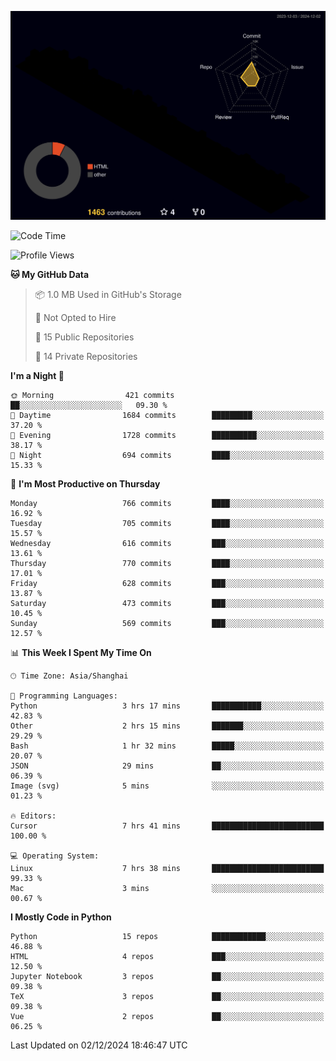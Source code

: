 <!--![](https://raw.githubusercontent.com/BorisYang326/BorisYang326/output/github-contribution-grid-snake-dark.svg) -->
![](./profile-3d-contrib/profile-night-rainbow.svg)
<!--START_SECTION:waka-->
![Code Time](http://img.shields.io/badge/Code%20Time-658%20hrs%2048%20mins-blue)

![Profile Views](http://img.shields.io/badge/Profile%20Views-0-blue)

**🐱 My GitHub Data** 

> 📦 1.0 MB Used in GitHub's Storage 
 > 
> 🚫 Not Opted to Hire
 > 
> 📜 15 Public Repositories 
 > 
> 🔑 14 Private Repositories 
 > 
**I'm a Night 🦉** 

```text
🌞 Morning                421 commits         ██░░░░░░░░░░░░░░░░░░░░░░░   09.30 % 
🌆 Daytime                1684 commits        █████████░░░░░░░░░░░░░░░░   37.20 % 
🌃 Evening                1728 commits        ██████████░░░░░░░░░░░░░░░   38.17 % 
🌙 Night                  694 commits         ████░░░░░░░░░░░░░░░░░░░░░   15.33 % 
```
📅 **I'm Most Productive on Thursday** 

```text
Monday                   766 commits         ████░░░░░░░░░░░░░░░░░░░░░   16.92 % 
Tuesday                  705 commits         ████░░░░░░░░░░░░░░░░░░░░░   15.57 % 
Wednesday                616 commits         ███░░░░░░░░░░░░░░░░░░░░░░   13.61 % 
Thursday                 770 commits         ████░░░░░░░░░░░░░░░░░░░░░   17.01 % 
Friday                   628 commits         ███░░░░░░░░░░░░░░░░░░░░░░   13.87 % 
Saturday                 473 commits         ███░░░░░░░░░░░░░░░░░░░░░░   10.45 % 
Sunday                   569 commits         ███░░░░░░░░░░░░░░░░░░░░░░   12.57 % 
```


📊 **This Week I Spent My Time On** 

```text
🕑︎ Time Zone: Asia/Shanghai

💬 Programming Languages: 
Python                   3 hrs 17 mins       ███████████░░░░░░░░░░░░░░   42.83 % 
Other                    2 hrs 15 mins       ███████░░░░░░░░░░░░░░░░░░   29.29 % 
Bash                     1 hr 32 mins        █████░░░░░░░░░░░░░░░░░░░░   20.07 % 
JSON                     29 mins             ██░░░░░░░░░░░░░░░░░░░░░░░   06.39 % 
Image (svg)              5 mins              ░░░░░░░░░░░░░░░░░░░░░░░░░   01.23 % 

🔥 Editors: 
Cursor                   7 hrs 41 mins       █████████████████████████   100.00 % 

💻 Operating System: 
Linux                    7 hrs 38 mins       █████████████████████████   99.33 % 
Mac                      3 mins              ░░░░░░░░░░░░░░░░░░░░░░░░░   00.67 % 
```

**I Mostly Code in Python** 

```text
Python                   15 repos            ████████████░░░░░░░░░░░░░   46.88 % 
HTML                     4 repos             ███░░░░░░░░░░░░░░░░░░░░░░   12.50 % 
Jupyter Notebook         3 repos             ██░░░░░░░░░░░░░░░░░░░░░░░   09.38 % 
TeX                      3 repos             ██░░░░░░░░░░░░░░░░░░░░░░░   09.38 % 
Vue                      2 repos             ██░░░░░░░░░░░░░░░░░░░░░░░   06.25 % 
```




 Last Updated on 02/12/2024 18:46:47 UTC
<!--END_SECTION:waka-->
